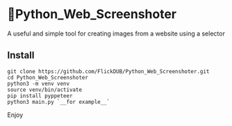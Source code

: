 # 🐍Python_Web_Screenshoter
 A useful and simple tool for creating images from a website using a selector

## Install

```
git clone https://github.com/FlickDUB/Python_Web_Screenshoter.git
cd Python_Web_Screenshoter
python3 -m venv venv
source venv/bin/activate
pip install pyppeteer
python3 main.py `__for example__`
```
Enjoy
